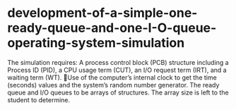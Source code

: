 # development-of-a-simple-one-ready-queue-and-one-I-O-queue-operating-system-simulation
The simulation requires: A process control block (PCB) structure including a Process ID (PID), a CPU usage term (CUT), an I/O request term (IRT), and a waiting term (WT). Use of the computer’s internal clock to get the time (seconds) values and the system’s random number generator. The ready queue and I/O queues to be arrays of structures. The array size is left to the student to determine.
